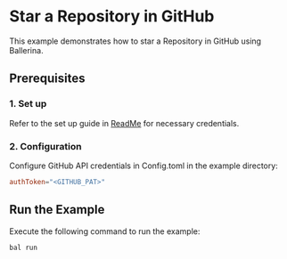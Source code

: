 # Star a Repository in GitHub

This example demonstrates how to star a Repository in GitHub using Ballerina.

## Prerequisites

### 1. Set up
Refer to the set up guide in [ReadMe](../../../README.md) for necessary credentials.

### 2. Configuration

Configure GitHub API credentials in Config.toml in the example directory:

```toml
authToken="<GITHUB_PAT>"
```

## Run the Example

Execute the following command to run the example:

```bash
bal run
```
